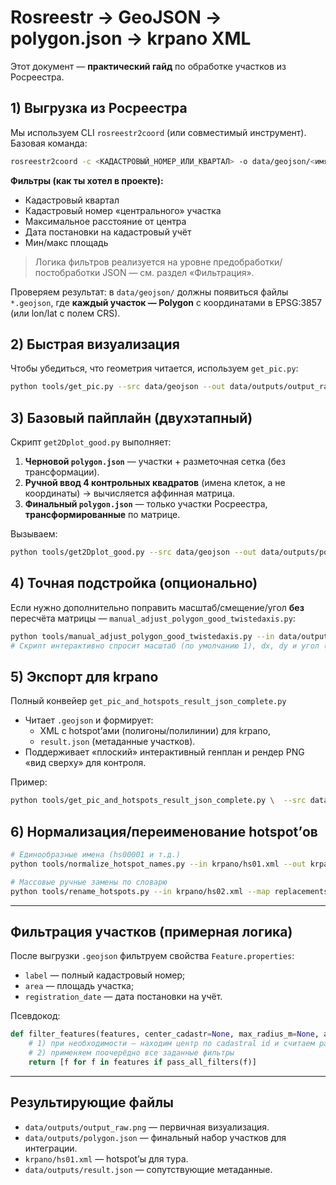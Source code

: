 # Rosreestr → GeoJSON → polygon.json → krpano XML

Этот документ — **практический гайд** по обработке участков из Росреестра.

## 1) Выгрузка из Росреестра

Мы используем CLI `rosreestr2coord` (или совместимый инструмент). Базовая команда:

```bash
rosreestr2coord -c <КАДАСТРОВЫЙ_НОМЕР_ИЛИ_КВАРТАЛ> -o data/geojson/<имя>.geojson
```

**Фильтры (как ты хотел в проекте):**
- Кадастровый квартал
- Кадастровый номер «центрального» участка
- Максимальное расстояние от центра
- Дата постановки на кадастровый учёт
- Мин/макс площадь

> Логика фильтров реализуется на уровне предобработки/постобработки JSON — см. раздел «Фильтрация».

Проверяем результат: в `data/geojson/` должны появиться файлы `*.geojson`,
где **каждый участок — Polygon** с координатами в EPSG:3857 (или lon/lat с полем CRS).

## 2) Быстрая визуализация

Чтобы убедиться, что геометрия читается, используем `get_pic.py`:

```bash
python tools/get_pic.py --src data/geojson --out data/outputs/output_raw.png
```

## 3) Базовый пайплайн (двухэтапный)

Скрипт `get2Dplot_good.py` выполняет:

1. **Черновой `polygon.json`** — участки + разметочная сетка (без трансформации).
2. **Ручной ввод 4 контрольных квадратов** (имена клеток, а не координаты) → вычисляется аффинная матрица.
3. **Финальный `polygon.json`** — только участки Росреестра, **трансформированные** по матрице.

Вызываем:

```bash
python tools/get2Dplot_good.py --src data/geojson --out data/outputs/polygon.json
```

## 4) Точная подстройка (опционально)

Если нужно дополнительно поправить масштаб/смещение/угол **без** пересчёта матрицы —
`manual_adjust_polygon_good_twistedaxis.py`:

```bash
python tools/manual_adjust_polygon_good_twistedaxis.py --in data/outputs/polygon.json --out data/outputs/polygon.adjusted.json
# Скрипт интерактивно спросит масштаб (по умолчанию 1), dx, dy и угол (градусы).
```

## 5) Экспорт для krpano

Полный конвейер `get_pic_and_hotspots_result_json_complete.py`

- Читает `.geojson` и формирует:
  - XML с hotspot’ами (полигоны/полилинии) для krpano,
  - `result.json` (метаданные участков).
- Поддерживает «плоский» интерактивный генплан и рендер PNG «вид сверху» для контроля.

Пример:

```bash
python tools/get_pic_and_hotspots_result_json_complete.py \  --src data/geojson \  --out-xml krpano/hs01.xml \  --out-json data/outputs/result.json \  --camera-height 100
```

## 6) Нормализация/переименование hotspot’ов

```bash
# Единообразные имена (hs00001 и т.д.)
python tools/normalize_hotspot_names.py --in krpano/hs01.xml --out krpano/hs01.normalized.xml

# Массовые ручные замены по словарю
python tools/rename_hotspots.py --in krpano/hs02.xml --map replacements.txt --out krpano/hs02.renamed.xml
```

---

## Фильтрация участков (примерная логика)

После выгрузки `.geojson` фильтруем свойства `Feature.properties`:

- `label` — полный кадастровый номер;
- `area` — площадь участка;
- `registration_date` — дата постановки на учёт.

Псевдокод:

```python
def filter_features(features, center_cadastr=None, max_radius_m=None, area_min=None, area_max=None, date_min=None):
    # 1) при необходимости — находим центр по cadastral id и считаем расстояния в метрах (EPSG:3857)
    # 2) применяем поочерёдно все заданные фильтры
    return [f for f in features if pass_all_filters(f)]
```

---

## Результирующие файлы

- `data/outputs/output_raw.png` — первичная визуализация.
- `data/outputs/polygon.json` — финальный набор участков для интеграции.
- `krpano/hs01.xml` — hotspot’ы для тура.
- `data/outputs/result.json` — сопутствующие метаданные.